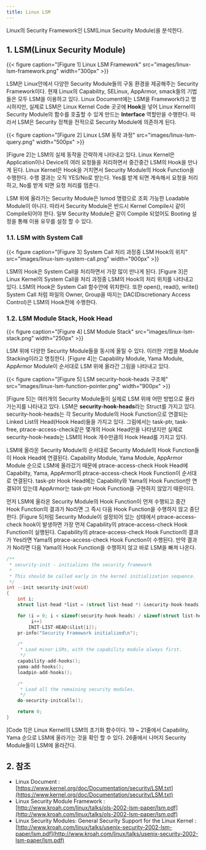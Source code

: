 ```yaml
---
title: Linux LSM
---
```


Linux의 Security Framework인 LSM(Linux Security Module)을 분석한다.

## 1. LSM(Linux Security Module)

{{< figure caption="[Figure 1] Linux LSM Framework" src="images/linux-lsm-framework.png" width="300px" >}}

LSM은 Linux안에서 다양한 Security Module들의 구동 환경을 제공해주는 Security Framework이다. 현재 Linux의 Capability, SELinux, AppArmor, smack들의 기법들은 모두 LSM을 이용하고 있다. Linux Document에는 LSM을 Framework라고 명시하지만, 실제로 LSM은 Linux Kernel Code 곳곳에 **Hook**을 넣어 Linux Kernel이 Security Module의 함수를 호출할 수 있게 만드는 **Interface** 역할만을 수행한다. 따라서 LSM은 Security 정책을 전적으로 Security Module에 의존하게 된다.

{{< figure caption="[Figure 2] Linux LSM 동작 과정" src="images/linux-lsm-query.png" width="500px" >}}

[Figure 2]는 LSM의 실제 동작을 간략하게 나타내고 있다. Linux Kernel은 Application이나 Device의 여러 요청들을 처리하면서 중간중간 LSM의 Hook을 만나게 된다. Linux Kernel은 Hook을 거치면서 Security Module의 Hook Function을 수행한다. 수행 결과는 오직 YES/No로 받는다. Yes를 받계 되면 계속해서 요청을 처리하고, No를 받게 되면 요청 처리를 멈춘다.

LSM 위에 올라가는 Security Module은 lsmod 명령으로 조회 가능한 Loadable Module이 아니다. 따라서 Security Module은 반드시 Kernel Compile시 같이 Compile되어야 한다. 일부 Security Module은 같이 Compile 되었어도 Booting 설정을 통해 이용 유무를 설정 할 수 있다.

### 1.1. LSM with System Call

{{< figure caption="[Figure 3] System Call 처리 과정중 LSM Hook의 위치" src="images/linux-lsm-system-call.png" width="900px" >}}

LSM의 Hook은 System Call을 처리하면서 가장 많이 만나게 된다. [Figure 3]은 Linux Kernel의 System Call을 처리 과정중 LSM의 Hook의 처리 위치를 나타내고 있다. LSM의 Hook은 System Call 함수안에 위치한다. 또한 open(), read(), write() System Call 처럼 파일의 Owner, Group을 따지는 DAC(Discretionary Access Control)은 LSM의 Hook전에 수행한다.

### 1.2. LSM Module Stack, Hook Head

{{< figure caption="[Figure 4] LSM Module Stack" src="images/linux-lsm-stack.png" width="250px" >}}

LSM 위에 다양한 Security Module들을 동시에 올릴 수 있다. 이러한 기법을 Module Stacking이라고 명칭한다. [Figure 4]는 Capability Module, Yama Module, AppArmor Module이 순서대로 LSM 위에 올라간 그림을 나타내고 있다.

{{< figure caption="[Figure 5] LSM security-hook-heads 구조체" src="images/linux-lsm-function-pointer.png" width="900px" >}}

[Figure 5]는 여러개의 Security Module들이 실제로 LSM 위에 어떤 방법으로 올라가는지를 나타내고 있다. LSM은 **security-hook-heads**라는 Struct를 가지고 있다. security-hook-heads는 각 Security Module의 Hook Function으로 연결되는 Linked List의 Head(Hook Head)들을 가지고 있다. 그림에서는 task-ptr, task-free, ptrace-access-check같은 몇개의 Hook Head만을 나타냈지만 실제로 security-hook-heads는 LSM의 Hook 개수만큼의 Hook Head를 가지고 있다.

LSM에 올라온 Security Module의 순서대로 Security Module의 Hook Function들이 Hook Head에 연결된다. Capability Module, Yama Module, AppArmor Module 순으로 LSM에 올라갔기 때문에 ptrace-access-check Hook Head에 Capabilty, Yama, AppArmor의 ptrace-access-check Hook Function이 순서대로 연결된다. task-ptr Hook Head에는 Capability와 Yama의 Hook Function만 연결되어 있는데 AppArmor는 task-ptr Hook Function을 구현하지 않았기 때문이다.

먼저 LSM에 올라온 Security Module의 Hook Function이 먼져 수행되고 중간 Hook Function의 결과가 No라면 그 즉시 다음 Hook Function을 수행하지 않고 중단한다. [Figure 5]처럼 Security Module이 설정되어 있는 상태에서 ptrace-access-check hook이 발생하면 가장 먼져 Capability의 ptrace-access-check Hook Function이 실행된다. Capability의 ptrace-access-check Hook Function의 결과가 Yes라면 Yama의 ptrace-access-check Hook Function이 수행된다. 만약 결과가 No라면 다음 Yama의 Hook Function을 수행하지 않고 바로 LSM을 빠져 나온다.

```c linenos {caption="[Code 1] security-init() 함수", linenos=table}
/**
 * security-init - initializes the security framework
 *
 * This should be called early in the kernel initialization sequence.
 */
int --init security-init(void)
{
	int i;
	struct list-head *list = (struct list-head *) &security-hook-heads;

	for (i = 0; i < sizeof(security-hook-heads) / sizeof(struct list-head);
	     i++)
		INIT-LIST-HEAD(&list[i]);
	pr-info("Security Framework initialized\n");

	/*
	 * Load minor LSMs, with the capability module always first.
	 */
	capability-add-hooks();
	yama-add-hooks();
	loadpin-add-hooks();

	/*
	 * Load all the remaining security modules.
	 */
	do-security-initcalls();

	return 0;
}
```

[Code 1]은 Linux Kernel의 LSM의 초기화 함수이다. 19 ~ 21줄에서 Capability, Yama 순으로 LSM에 올라가는 것을 확인 할 수 있다. 26줄에서 나머지 Security Module들이 LSM에 올라간다.

## 2. 참조

* Linux Document : [https://www.kernel.org/doc/Documentation/security/LSM.txt](https://www.kernel.org/doc/Documentation/security/LSM.txt)
* Linux Security Module Framework : [http://www.kroah.com/linux/talks/ols-2002-lsm-paper/lsm.pdf](http://www.kroah.com/linux/talks/ols-2002-lsm-paper/lsm.pdf)
* Linux Security Modules:
General Security Support for the Linux Kernel : [http://www.kroah.com/linux/talks/usenix-security-2002-lsm-paper/lsm.pdf](http://www.kroah.com/linux/talks/usenix-security-2002-lsm-paper/lsm.pdf)
